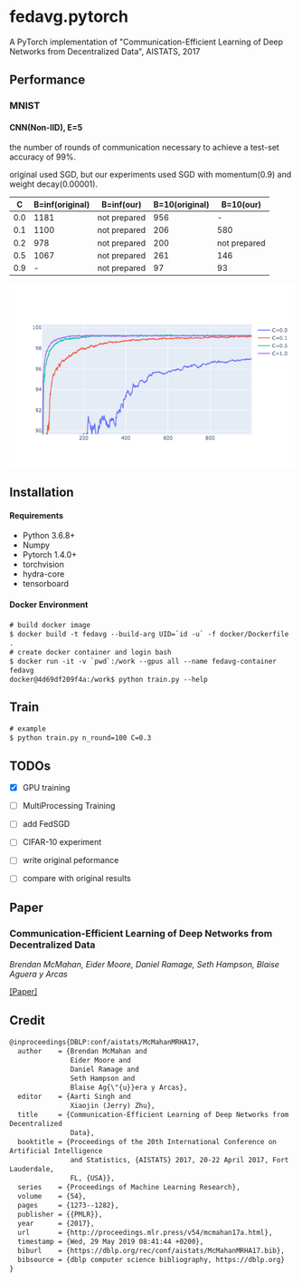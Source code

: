 # fedavg.pytorch
A PyTorch implementation of "Communication-Efficient Learning of Deep Networks from Decentralized Data", AISTATS, 2017


## Performance

### MNIST



#### CNN(Non-IID), E=5

the number of rounds of communication necessary to achieve a test-set accuracy of 99%.

original used SGD, but our experiments used SGD with momentum(0.9) and weight decay(0.00001).

| C    | B=inf(original) | B=inf(our)   | B=10(original) | B=10(our)    |
| ---- | --------------- | ------------ | -------------- | ------------ |
| 0.0  | 1181            | not prepared | 956            | -            |
| 0.1  | 1100            | not prepared | 206            | 580          |
| 0.2  | 978             | not prepared | 200            | not prepared |
| 0.5  | 1067            | not prepared | 261            | 146          |
| 0.9  | -               | not prepared | 97             | 93           |

![FedAvg_CNN_Non_IID_MNIST](./data/readme/FedAvg_CNN_Non_IID_MNIST.png)





## Installation

#### Requirements
- Python 3.6.8+
- Numpy
- Pytorch 1.4.0+
- torchvision
- hydra-core
- tensorboard

#### Docker Environment
```shell
# build docker image
$ docker build -t fedavg --build-arg UID=`id -u` -f docker/Dockerfile .
# create docker container and login bash
$ docker run -it -v `pwd`:/work --gpus all --name fedavg-container fedavg
docker@4d69df209f4a:/work$ python train.py --help
```

## Train
```shell
# example
$ python train.py n_round=100 C=0.3
```


## TODOs
- [x] GPU training
- [ ] MultiProcessing Training
- [ ] add FedSGD
- [ ] CIFAR-10 experiment
- [ ] write original peformance
- [ ] compare with original results 


## Paper
### Communication-Efficient Learning of Deep Networks from Decentralized Data
_Brendan McMahan, Eider Moore, Daniel Ramage, Seth Hampson,  Blaise Aguera y Arcas_ <br>

[[Paper]](https://arxiv.org/abs/1602.05629)

## Credit
```
@inproceedings{DBLP:conf/aistats/McMahanMRHA17,
  author    = {Brendan McMahan and
               Eider Moore and
               Daniel Ramage and
               Seth Hampson and
               Blaise Ag{\"{u}}era y Arcas},
  editor    = {Aarti Singh and
               Xiaojin (Jerry) Zhu},
  title     = {Communication-Efficient Learning of Deep Networks from Decentralized
               Data},
  booktitle = {Proceedings of the 20th International Conference on Artificial Intelligence
               and Statistics, {AISTATS} 2017, 20-22 April 2017, Fort Lauderdale,
               FL, {USA}},
  series    = {Proceedings of Machine Learning Research},
  volume    = {54},
  pages     = {1273--1282},
  publisher = {{PMLR}},
  year      = {2017},
  url       = {http://proceedings.mlr.press/v54/mcmahan17a.html},
  timestamp = {Wed, 29 May 2019 08:41:44 +0200},
  biburl    = {https://dblp.org/rec/conf/aistats/McMahanMRHA17.bib},
  bibsource = {dblp computer science bibliography, https://dblp.org}
}
```